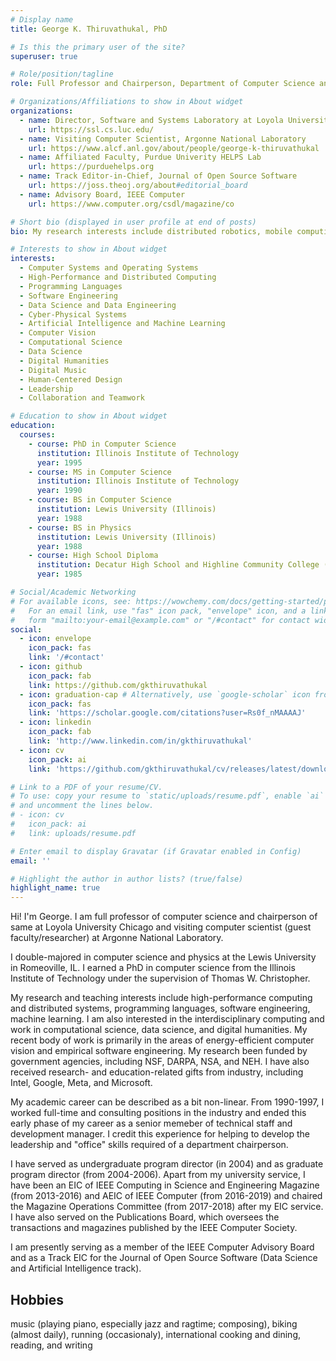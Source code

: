 ```yaml
---
# Display name
title: George K. Thiruvathukal, PhD

# Is this the primary user of the site?
superuser: true

# Role/position/tagline
role: Full Professor and Chairperson, Department of Computer Science and Visiting Computer Scientist at Argonne National Laboratory

# Organizations/Affiliations to show in About widget
organizations:
  - name: Director, Software and Systems Laboratory at Loyola University Chicago
    url: https://ssl.cs.luc.edu/
  - name: Visiting Computer Scientist, Argonne National Laboratory
    url: https://www.alcf.anl.gov/about/people/george-k-thiruvathukal
  - name: Affiliated Faculty, Purdue Univerity HELPS Lab
    url: https://purduehelps.org
  - name: Track Editor-in-Chief, Journal of Open Source Software
    url: https://joss.theoj.org/about#editorial_board
  - name: Advisory Board, IEEE Computer
    url: https://www.computer.org/csdl/magazine/co

# Short bio (displayed in user profile at end of posts)
bio: My research interests include distributed robotics, mobile computing and programmable matter.

# Interests to show in About widget
interests:
  - Computer Systems and Operating Systems
  - High-Performance and Distributed Computing
  - Programming Languages
  - Software Engineering
  - Data Science and Data Engineering
  - Cyber-Physical Systems
  - Artificial Intelligence and Machine Learning
  - Computer Vision
  - Computational Science
  - Data Science
  - Digital Humanities
  - Digital Music
  - Human-Centered Design
  - Leadership
  - Collaboration and Teamwork

# Education to show in About widget
education:
  courses:
    - course: PhD in Computer Science
      institution: Illinois Institute of Technology
      year: 1995
    - course: MS in Computer Science
      institution: Illinois Institute of Technology
      year: 1990
    - course: BS in Computer Science
      institution: Lewis University (Illinois)
      year: 1988
    - course: BS in Physics
      institution: Lewis University (Illinois)
      year: 1988
    - course: High School Diploma
      institution: Decatur High School and Highline Community College (Washington State) and Joliet Junior College (Illinois)
      year: 1985

# Social/Academic Networking
# For available icons, see: https://wowchemy.com/docs/getting-started/page-builder/#icons
#   For an email link, use "fas" icon pack, "envelope" icon, and a link in the
#   form "mailto:your-email@example.com" or "/#contact" for contact widget.
social:
  - icon: envelope
    icon_pack: fas
    link: '/#contact'
  - icon: github
    icon_pack: fab
    link: https://github.com/gkthiruvathukal
  - icon: graduation-cap # Alternatively, use `google-scholar` icon from `ai` icon pack
    icon_pack: fas
    link: 'https://scholar.google.com/citations?user=Rs0f_nMAAAAJ'
  - icon: linkedin
    icon_pack: fab
    link: 'http://www.linkedin.com/in/gkthiruvathukal'
  - icon: cv
    icon_pack: ai
    link: 'https://github.com/gkthiruvathukal/cv/releases/latest/download/gkthiruvathukal-cv.pdf'

# Link to a PDF of your resume/CV.
# To use: copy your resume to `static/uploads/resume.pdf`, enable `ai` icons in `params.toml`,
# and uncomment the lines below.
# - icon: cv
#   icon_pack: ai
#   link: uploads/resume.pdf

# Enter email to display Gravatar (if Gravatar enabled in Config)
email: ''

# Highlight the author in author lists? (true/false)
highlight_name: true
---
```


Hi! I'm George. I am full professor of computer science and chairperson of same at Loyola University Chicago and visiting computer scientist (guest faculty/researcher) at Argonne National Laboratory.

I double-majored in computer science and physics at the Lewis University in Romeoville, IL.
I earned a PhD in computer science from the Illinois Institute of Technology under the supervision of Thomas W. Christopher.

My research and teaching interests include high-performance computing and distributed systems, programming languages, software engineering, machine learning.
I am also interested in the interdisciplinary computing and work in computational science, data science, and digital humanities.
My recent body of work is primarily in the areas of energy-efficient computer vision and empirical software engineering.
My research  been funded by government agencies, including NSF, DARPA, NSA, and NEH.
I have also received research- and education-related gifts from industry, including Intel, Google, Meta, and Microsoft.

My academic career can be described as a bit non-linear.
From 1990-1997, I worked full-time and consulting positions in the industry and ended this early phase of my career as a senior memeber of technical staff and development manager.
I credit this experience for helping to develop the leadership and "office" skills required of a department chairperson.

I have served as undergraduate program director (in 2004) and as graduate program director (from 2004-2006).
Apart from my university service, I have been an EIC of IEEE Computing in Science and Engineering Magazine (from 2013-2016) and AEIC of IEEE Computer (from 2016-2019) and chaired the Magazine Operations Committee (from 2017-2018) after my EIC service.
I have also served on the Publications Board, which oversees the transactions and magazines published by the IEEE Computer Society.

I am presently serving as a member of the IEEE Computer Advisory Board and as a Track EIC for the Journal of Open Source Software (Data Science and Artificial Intelligence track).

## Hobbies

music (playing piano, especially jazz and ragtime; composing), biking (almost daily), running (occasionaly), international cooking and dining, reading, and writing

